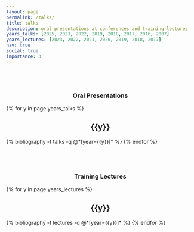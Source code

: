 ```yaml
---
layout: page
permalink: /talks/
title: talks
description: oral presentations at conferences and training lectures
years_talks: [2025, 2023, 2022, 2019, 2018, 2017, 2016, 2007]
years_lectures: [2023, 2022, 2021, 2020, 2019, 2018, 2017]
nav: true
social: true
importance: 3
---
```


<style>
h2 {text-align: center;}
h3 {text-align: center;}
h4 {text-align: center;}
h5 {text-align: center;}
h6 {text-align: center;}
</style>

<br />
<br />

### **Oral Presentations**

<div class="publications">

{% for y in page.years_talks %}

  <h2 class="year">{{y}}</h2>
  {% bibliography -f talks -q @*[year={{y}}]* %}
{% endfor %}

</div>

<br />
<br />
<br />

### **Training Lectures**

<div class="publications">

{% for y in page.years_lectures %}

  <h2 class="year">{{y}}</h2>
  {% bibliography -f lectures -q @*[year={{y}}]* %}
{% endfor %}

</div>

<br />
<br />
